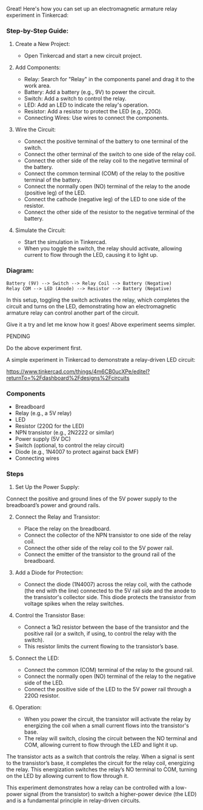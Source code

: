 Great! Here's how you can set up an electromagnetic armature relay experiment in Tinkercad:

### Step-by-Step Guide:

1. Create a New Project:
   - Open Tinkercad and start a new circuit project.

2. Add Components:
   - Relay: Search for "Relay" in the components panel and drag it to the work area.
   - Battery: Add a battery (e.g., 9V) to power the circuit.
   - Switch: Add a switch to control the relay.
   - LED: Add an LED to indicate the relay's operation.
   - Resistor: Add a resistor to protect the LED (e.g., 220Ω).
   - Connecting Wires: Use wires to connect the components.

3. Wire the Circuit:
   - Connect the positive terminal of the battery to one terminal of the switch.
   - Connect the other terminal of the switch to one side of the relay coil.
   - Connect the other side of the relay coil to the negative terminal of the battery.
   - Connect the common terminal (COM) of the relay to the positive terminal of the battery.
   - Connect the normally open (NO) terminal of the relay to the anode (positive leg) of the LED.
   - Connect the cathode (negative leg) of the LED to one side of the resistor.
   - Connect the other side of the resistor to the negative terminal of the battery.

4. Simulate the Circuit:
   - Start the simulation in Tinkercad.
   - When you toggle the switch, the relay should activate, allowing current to flow through the LED, causing it to light up.

### Diagram:
```
Battery (9V) --> Switch --> Relay Coil --> Battery (Negative)
Relay COM --> LED (Anode) --> Resistor --> Battery (Negative)
```

In this setup, toggling the switch activates the relay, which completes the circuit and turns on the LED, demonstrating how an electromagnetic armature relay can control another part of the circuit.

Give it a try and let me know how it goes!
Above experiment seems simpler.

PENDING

Do the above experiment first.


A simple experiment in Tinkercad to demonstrate a relay-driven LED circuit:

https://www.tinkercad.com/things/4m6CB0ucXPe/editel?returnTo=%2Fdashboard%2Fdesigns%2Fcircuits

### Components

- Breadboard
- Relay (e.g., a 5V relay)
- LED
- Resistor (220Ω for the LED)
- NPN transistor (e.g., 2N2222 or similar)
- Power supply (5V DC)
- Switch (optional, to control the relay circuit)
- Diode (e.g., 1N4007 to protect against back EMF)
- Connecting wires

### Steps

1. Set Up the Power Supply:

Connect the positive and ground lines of the 5V power supply to the breadboard’s power and ground rails.

2. Connect the Relay and Transistor:
   - Place the relay on the breadboard.
   - Connect the collector of the NPN transistor to one side of the relay coil.
   - Connect the other side of the relay coil to the 5V power rail.
   - Connect the emitter of the transistor to the ground rail of the breadboard.

3. Add a Diode for Protection:
   - Connect the diode (1N4007) across the relay coil, with the cathode (the end with the line) connected to the 5V rail side and the anode to the transistor's collector side. This diode protects the transistor from voltage spikes when the relay switches.

4. Control the Transistor Base:
   - Connect a 1kΩ resistor between the base of the transistor and the positive rail (or a switch, if using, to control the relay with the switch).
   - This resistor limits the current flowing to the transistor’s base.

5. Connect the LED:
   - Connect the common (COM) terminal of the relay to the ground rail.
   - Connect the normally open (NO) terminal of the relay to the negative side of the LED.
   - Connect the positive side of the LED to the 5V power rail through a 220Ω resistor.

6. Operation:
   - When you power the circuit, the transistor will activate the relay by energizing the coil when a small current flows into the transistor's base.
   - The relay will switch, closing the circuit between the NO terminal and COM, allowing current to flow through the LED and light it up.

The transistor acts as a switch that controls the relay. When a signal is sent to the transistor’s base, it completes the circuit for the relay coil, energizing the relay. This energization switches the relay’s NO terminal to COM, turning on the LED by allowing current to flow through it.

This experiment demonstrates how a relay can be controlled with a low-power signal (from the transistor) to switch a higher-power device (the LED) and is a fundamental principle in relay-driven circuits.
